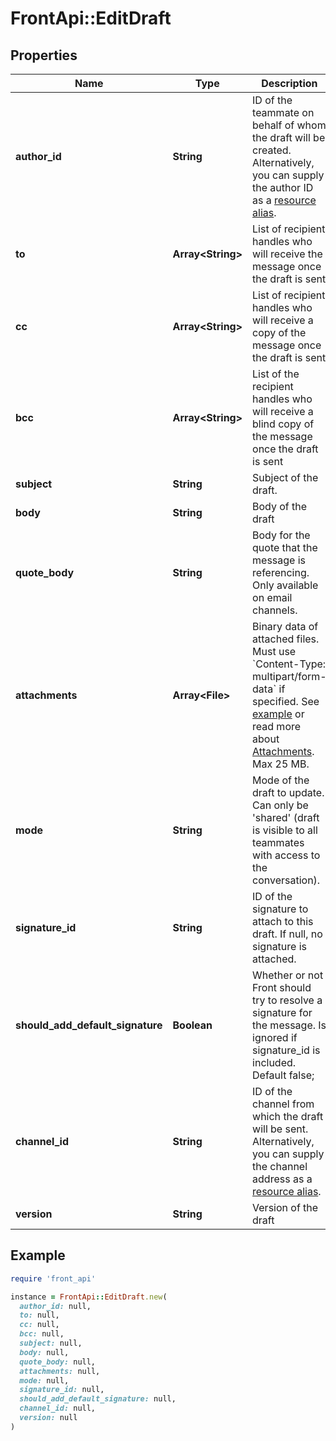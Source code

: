 # FrontApi::EditDraft

## Properties

| Name | Type | Description | Notes |
| ---- | ---- | ----------- | ----- |
| **author_id** | **String** | ID of the teammate on behalf of whom the draft will be created. Alternatively, you can supply the author ID as a [resource alias](https://dev.frontapp.com/docs/resource-aliases-1). |  |
| **to** | **Array&lt;String&gt;** | List of recipient handles who will receive the message once the draft is sent | [optional] |
| **cc** | **Array&lt;String&gt;** | List of recipient handles who will receive a copy of the message once the draft is sent | [optional] |
| **bcc** | **Array&lt;String&gt;** | List of the recipient handles who will receive a blind copy of the message once the draft is sent | [optional] |
| **subject** | **String** | Subject of the draft. | [optional] |
| **body** | **String** | Body of the draft |  |
| **quote_body** | **String** | Body for the quote that the message is referencing. Only available on email channels. | [optional] |
| **attachments** | **Array&lt;File&gt;** | Binary data of attached files. Must use &#x60;Content-Type: multipart/form-data&#x60; if specified. See [example](https://gist.github.com/hdornier/e04d04921032e98271f46ff8a539a4cb) or read more about [Attachments](https://dev.frontapp.com/docs/attachments-1). Max 25 MB. | [optional] |
| **mode** | **String** | Mode of the draft to update. Can only be &#39;shared&#39; (draft is visible to all teammates with access to the conversation). | [optional] |
| **signature_id** | **String** | ID of the signature to attach to this draft. If null, no signature is attached. | [optional] |
| **should_add_default_signature** | **Boolean** | Whether or not Front should try to resolve a signature for the message. Is ignored if signature_id is included. Default false; | [optional] |
| **channel_id** | **String** | ID of the channel from which the draft will be sent. Alternatively, you can supply the channel address as a [resource alias](https://dev.frontapp.com/docs/resource-aliases-1). |  |
| **version** | **String** | Version of the draft | [optional] |

## Example

```ruby
require 'front_api'

instance = FrontApi::EditDraft.new(
  author_id: null,
  to: null,
  cc: null,
  bcc: null,
  subject: null,
  body: null,
  quote_body: null,
  attachments: null,
  mode: null,
  signature_id: null,
  should_add_default_signature: null,
  channel_id: null,
  version: null
)
```

